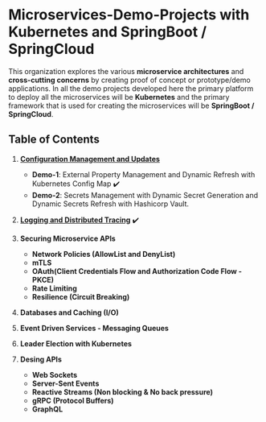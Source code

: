 # Microservices-Demo-Projects with Kubernetes and SpringBoot / SpringCloud

This organization explores the various **microservice architectures** and **cross-cutting concerns** by creating proof of concept or prototype/demo applications. In all the demo projects developed here the primary platform to deploy all the microservices will be **Kubernetes** and the primary framework that is used for creating the microservices will be **SpringBoot / SpringCloud**.

## Table of Contents

1. **[Configuration Management and Updates](https://github.com/Microservices-Demo-Projects/Configuration-Management-And-Updates  "readme")** 
    - **Demo-1**: External Property Management and Dynamic Refresh with Kubernetes Config Map :heavy_check_mark:
    - **Demo-2**: Secrets Management with Dynamic Secret Generation and Dynamic Secrets Refresh with Hashicorp Vault.

2. **[Logging and Distributed Tracing](https://github.com/Microservices-Demo-Projects/logging-and-distributed-tracing)** :heavy_check_mark:
   
3. **Securing Microservice APIs**
   - **Network Policies (AllowList and DenyList)**
   - **mTLS**
   - **OAuth(Client Credentials Flow and Authorization Code Flow - PKCE)**
   - **Rate Limiting**
   - **Resilience (Circuit Breaking)**

4. **Databases and Caching (I/O)**

5. **Event Driven Services - Messaging Queues**
   
6. **Leader Election with Kubernetes**

7. **Desing APIs**
    - **Web Sockets**
    - **Server-Sent Events**
    - **Reactive Streams (Non blocking & No back pressure)**
    - **gRPC (Protocol Buffers)**
    - **GraphQL**
